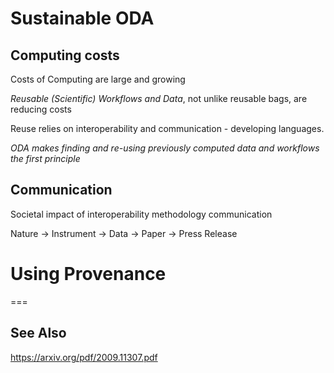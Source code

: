 # Sustainable ODA

## Computing costs

Costs of Computing are large and growing

*Reusable (Scientific) Workflows and Data*, not unlike reusable bags, are reducing costs

Reuse relies on interoperability and communication - developing languages.

*ODA makes finding and re-using previously computed data and workflows the first principle*

## Communication

Societal impact of interoperability methodology  communication

Nature -> Instrument -> Data -> Paper -> Press Release

# Using Provenance


===

## See Also

https://arxiv.org/pdf/2009.11307.pdf
